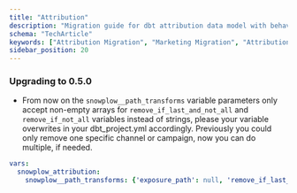 ```yaml
---
title: "Attribution"
description: "Migration guide for dbt attribution data model with behavioral marketing attribution improvements."
schema: "TechArticle"
keywords: ["Attribution Migration", "Marketing Migration", "Attribution Models", "Marketing Analytics", "DBT Migration", "Attribution DBT"]
sidebar_position: 20
---
```


### Upgrading to 0.5.0
- From now on the `snowplow__path_transforms` variable parameters only accept non-empty arrays for `remove_if_last_and_not_all` and `remove_if_not_all` variables instead of strings, please your variable overwrites in your dbt_project.yml accordingly. Previously you could only remove one specific channel or campaign, now you can do multiple, if needed.

```yml title="dbt_project.yml"
vars:
  snowplow_attribution:
    snowplow__path_transforms: {'exposure_path': null, 'remove_if_last_and_not_all': ['channel_to_remove_1', 'campaign_to_remove_1, 'campaign_to_remove_2']}
  ```
